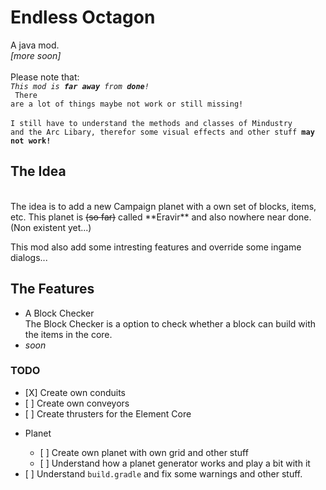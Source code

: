 # Endless Octagon
A java mod. <br> *[more soon]*
<br><br>
Please note that:<br>
<code><i>This mod is <b>far away</b> from <b>done</b>! </i><br>
There are a lot of things maybe not work or still missing!</code>
<br>
<br>
<code>I still have to understand the methods and classes of Mindustry and the Arc Libary, therefor some visual effects and other stuff <b>may not work!</b></code>

## The Idea
<br>
The idea is to add a new Campaign planet with a own set of blocks, items, etc.
This planet is <del>(so far)</del> called **Eravir** and also nowhere near done. (Non existent yet...)

This mod also add some intresting features and override some ingame dialogs...

## The Features
<ul>
  <li> 
    A Block Checker
    <br>
    The Block Checker is a option to check whether a block can build with the items in the core.
  </li>
  <li> <i>soon</i> </li>
</ul>

### TODO
<ul>
  <li>
    [X] Create own conduits
  </li>
  <li>
    [ ] Create own conveyors
  </li>
  <li>
    [ ] Create thrusters for the Element Core
  </li>
  <li>
    <p> Planet </p>
      <ul>
        <li>
          [ ] Create own planet with own grid and other stuff
        </li>
        <li>
          [ ] Understand how a planet generator works and play a bit with it
      </ul>
   </li>
  <li>
  [ ] Understand <code>build.gradle</code> and fix some warnings and other stuff.
  </li>
</ul>

